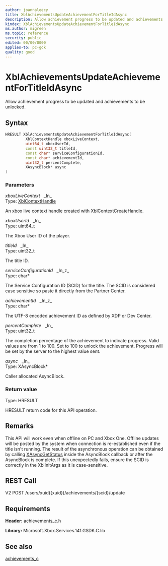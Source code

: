 ```yaml
---
author: joannaleecy
title: XblAchievementsUpdateAchievementForTitleIdAsync
description: Allow achievement progress to be updated and achievements to be unlocked.
kindex: XblAchievementsUpdateAchievementForTitleIdAsync
ms.author: migreen
ms.topic: reference
security: public
edited: 00/00/0000
applies-to: pc-gdk
quality: good
---
```


# XblAchievementsUpdateAchievementForTitleIdAsync  

Allow achievement progress to be updated and achievements to be unlocked.  

## Syntax  
  
```cpp
HRESULT XblAchievementsUpdateAchievementForTitleIdAsync(  
         XblContextHandle xboxLiveContext,  
         uint64_t xboxUserId,  
         const uint32_t titleId,  
         const char* serviceConfigurationId,  
         const char* achievementId,  
         uint32_t percentComplete,  
         XAsyncBlock* async  
)  
```  
  
### Parameters  
  
*xboxLiveContext* &nbsp;&nbsp;\_In\_  
Type: [XblContextHandle](../../types_c/handles/xblcontexthandle.md)  
  
An xbox live context handle created with XblContextCreateHandle.  
  
*xboxUserId* &nbsp;&nbsp;\_In\_  
Type: uint64_t  
  
The Xbox User ID of the player.  
  
*titleId* &nbsp;&nbsp;\_In\_  
Type: uint32_t  
  
The title ID.  
  
*serviceConfigurationId* &nbsp;&nbsp;\_In\_z\_  
Type: char*  
  
The Service Configuration ID (SCID) for the title. The SCID is considered case sensitive so paste it directly from the Partner Center.  
  
*achievementId* &nbsp;&nbsp;\_In\_z\_  
Type: char*  
  
The UTF-8 encoded achievement ID as defined by XDP or Dev Center.  
  
*percentComplete* &nbsp;&nbsp;\_In\_  
Type: uint32_t  
  
The completion percentage of the achievement to indicate progress. Valid values are from 1 to 100. Set to 100 to unlock the achievement. Progress will be set by the server to the highest value sent.  
  
*async* &nbsp;&nbsp;\_In\_  
Type: XAsyncBlock*  
  
Caller allocated AsyncBlock.  
  
  
### Return value  
Type: HRESULT
  
HRESULT return code for this API operation.
  
## Remarks  
  
This API will work even when offline on PC and Xbox One. Offline updates will be posted by the system when connection is re-established even if the title isn't running. The result of the asynchronous operation can be obtained by calling [XAsyncGetStatus](../../../../system/xasync/functions/xasyncgetstatus.md) inside the AsyncBlock callback or after the AsyncBlock is complete. If this unexpectedly fails, ensure the SCID is correctly in the XblInitArgs as it is case-sensitive.
  
## REST Call  
  
V2 POST /users/xuid({xuid})/achievements/{scid}/update
  
## Requirements  
  
**Header:** achievements_c.h
  
**Library:** Microsoft.Xbox.Services.141.GSDK.C.lib
  
## See also  
[achievements_c](../achievements_c_members.md)  
  
  